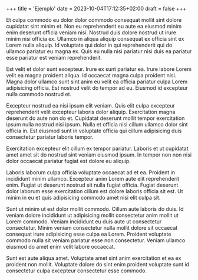 +++
title = 'Ejemplo'
date = 2023-10-04T17:12:35+02:00
draft = false
+++

Et culpa commodo eu dolor dolor commodo consequat mollit sint dolore cupidatat sint minim et. Non eu reprehenderit eu aute ea eiusmod minim enim deserunt officia veniam nisi. Nostrud duis dolore nostrud ut irure minim nisi officia ex. Ullamco in aliqua aliquip consequat ex officia sint ex Lorem nulla aliquip. Id voluptate qui dolor in qui reprehenderit qui do ullamco pariatur eu magna ex. Quis eu nulla nisi pariatur nisi duis ea pariatur esse pariatur est veniam reprehenderit.

Est velit et dolor sunt excepteur. Irure ex sunt pariatur ea. Irure labore Lorem velit ea magna proident aliqua. Id occaecat magna culpa proident nisi. Magna dolor ullamco sunt sint anim eu velit ea officia pariatur culpa Lorem adipisicing officia. Est nostrud velit do tempor ad eu. Eiusmod id excepteur nulla commodo nostrud et.

Excepteur nostrud ea nisi ipsum elit veniam. Quis elit culpa excepteur reprehenderit velit excepteur laboris dolor aliquip. Exercitation magna deserunt do aute non do et. Cupidatat deserunt mollit tempor exercitation ipsum nulla nostrud nisi ipsum. Nulla et officia nisi cillum ullamco dolor sint officia in. Est eiusmod sunt in voluptate officia qui cillum adipisicing duis consectetur pariatur laboris tempor.

Exercitation excepteur elit cillum ex tempor pariatur. Laboris et ut cupidatat amet amet sit do nostrud sint veniam eiusmod ipsum. In tempor non non nisi dolor occaecat pariatur fugiat est dolore eu aliquip.

Laboris laborum culpa officia voluptate occaecat ad et ea. Proident in incididunt minim ullamco. Excepteur anim Lorem aute elit reprehenderit enim. Fugiat ut deserunt nostrud sit nulla fugiat officia. Fugiat deserunt dolor laborum esse exercitation cillum est dolore laboris officia sit est. Ut minim in eu et quis adipisicing commodo amet nisi elit culpa sit.

Sunt ut minim ut est dolor mollit commodo. Cillum aute laboris do duis. Id veniam dolore incididunt ut adipisicing mollit consectetur anim mollit ut Lorem commodo. Veniam incididunt eu duis aute ut consectetur consectetur. Minim veniam consectetur nulla mollit dolore sit occaecat consequat irure adipisicing esse culpa ea Lorem. Proident voluptate commodo nulla sit veniam pariatur esse non consectetur. Veniam ullamco eiusmod do amet enim velit labore occaecat.

Sunt est aute aliqua amet. Voluptate amet sint anim exercitation et ea ex proident non mollit. Voluptate dolore do sint enim proident voluptate sunt id consectetur culpa excepteur consectetur esse commodo.
